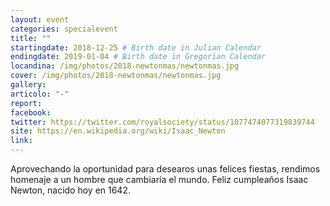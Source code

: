 ```yaml
---
layout: event
categories: specialevent
title: ""
startingdate: 2018-12-25 # Birth date in Julian Calendar
endingdate: 2019-01-04 # Birth date in Gregorian Calendar
locandina: /img/photos/2018-newtonmas/newtonmas.jpg
cover: /img/photos/2018-newtonmas/newtonmas.jpg
gallery:
articolo: "-"
report:
facebook:
twitter: https://twitter.com/royalsociety/status/1077474077319839744
site: https://en.wikipedia.org/wiki/Isaac_Newton
link:
---
```


Aprovechando la oportunidad para desearos unas felices fiestas, rendimos homenaje a un hombre que cambiaría el mundo. Feliz cumpleaños Isaac Newton, nacido hoy en 1642.
